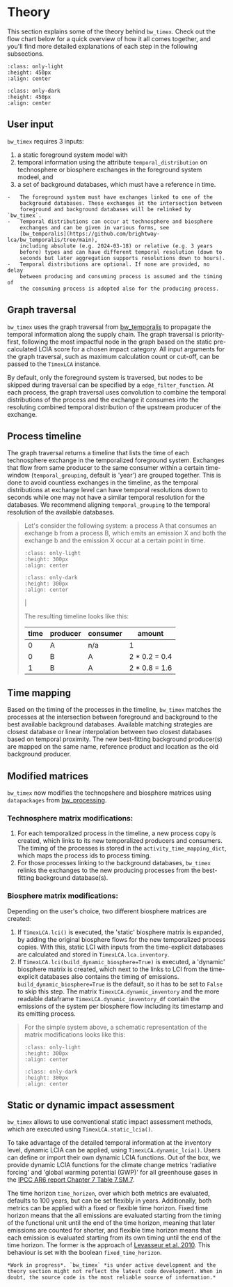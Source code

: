 # Theory

This section explains some of the theory behind `bw_timex`. Check out
the flow chart below for a quick overview of how it all comes together,
and you\'ll find more detailed explanations of each step in the
following subsections.

```{image} data/method_light.svg
:class: only-light
:height: 450px
:align: center
```

```{image} data/method_dark.svg
:class: only-dark
:height: 450px
:align: center
```

## User input

`bw_timex` requires 3 inputs:

1.  a static foreground system model with
2.  temporal information using the attribute `temporal_distribution` on
    technosphere or biosphere exchanges in the foreground system modeel,
    and
3.  a set of background databases, which must have a reference in time.

```{dropdown} ℹ️ More info on inputs
-   The foreground system must have exchanges linked to one of the
    background databases. These exchanges at the intersection between
    foreground and background databases will be relinked by `bw_timex`.
-   Temporal distributions can occur at technosphere and biosphere
    exchanges and can be given in various forms, see
    [bw_temporalis](https://github.com/brightway-lca/bw_temporalis/tree/main),
    including absolute (e.g. 2024-03-18) or relative (e.g. 3 years
    before) types and can have different temporal resolution (down to
    seconds but later aggregation supports resolutions down to hours).
-   Temporal distributions are optional. If none are provided, no delay
    between producing and consuming process is assumed and the timing of
    the consuming process is adopted also for the producing process.
```

## Graph traversal

`bw_timex` uses the graph traversal from
[bw_temporalis](https://github.com/brightway-lca/bw_temporalis/tree/main)
to propagate the temporal information along the supply chain. The graph
traversal is priority-first, following the most impactful node in the
graph based on the static pre-calculated LCIA score for a chosen impact
category. All input arguments for the graph traversal, such as maximum
calculation count or cut-off, can be passed to the `TimexLCA` instance.

By default, only the foreground system is traversed, but nodes to be
skipped during traversal can be specified by a `edge_filter_function`.
At each process, the graph traversal uses convolution to combine the
temporal distributions of the process and the exchange it consumes into
the resoluting combined temporal distribution of the upstream producer
of the exchange.

## Process timeline

The graph traversal returns a timeline that lists the time of each
technosphere exchange in the temporalized foreground system. Exchanges
that flow from same producer to the same consumer within a certain
time-window (`temporal_grouping`, default is \'year\') are grouped
together. This is done to avoid countless exchanges in the timeline, as
the temporal distributions at exchange level can have temporal
resolutions down to seconds while one may not have a similar temporal
resolution for the databases. We recommend aligning `temporal_grouping`
to the temporal resolution of the available databases.

> Let\'s consider the following system: a process A that consumes an
> exchange b from a process B, which emits an emission X and both the
> exchange b and the emission X occur at a certain point in time.
>
> ```{image} data/example_ab_light.svg
> :class: only-light
> :height: 300px
> :align: center
> ```
>
> ```{image} data/example_ab_dark.svg
> :class: only-dark
> :height: 300px
> :align: center
> ```
> | 
>
> The resulting timeline looks like this:
>
> | time | producer | consumer | amount          |
> |------|----------|----------|-----------------|
> | 0    | A        | n/a      | 1               |
> | 0    | B        | A        | 2 \* 0.2 = 0.4  |
> | 1    | B        | A        | 2 \* 0.8 = 1.6  |


## Time mapping

Based on the timing of the processes in the timeline, `bw_timex` matches
the processes at the intersection between foreground and background to
the best available background databases. Available matching strategies
are closest database or linear interpolation between two closest
databases based on temporal proximity. The new best-fitting background
producer(s) are mapped on the same name, reference product and location
as the old background producer.

## Modified matrices

`bw_timex` now modifies the technopshere and biosphere matrices using
`datapackages` from
[bw_processing](https://github.com/brightway-lca/bw_processing?tab=readme-ov-file).

### Technosphere matrix modifications:

1.  For each temporalized process in the timeline, a new process copy is
    created, which links to its new temporalized producers and
    consumers. The timing of the processes is stored in the
    `activity_time_mapping_dict`, which maps the process ids to process
    timing.
2.  For those processes linking to the background databases, `bw_timex`
    relinks the exchanges to the new producing processes from the
    best-fitting background database(s).

### Biosphere matrix modifications:

Depending on the user\'s choice, two different biosphere matrices are
created:

1.  If `TimexLCA.lci()` is executed, the \'static\' biosphere matrix is
    expanded, by adding the original biosphere flows for the new
    temporalized process copies. With this, static LCI with inputs from
    the time-explicit databases are calculated and stored in
    `TimexLCA.lca.inventory`.
2.  If `TimexLCA.lci(build_dynamic_biosphere=True)` is executed, a
    \'dynamic\' biosphere matrix is created, which next to the links to
    LCI from the time-explicit databases also contains the timing of
    emissions. `build_dynamic_biosphere=True` is the default, so it has
    to be set to `False` to skip this step. The matrix
    `TimexLCA.dynamic_inventory` and the more readable dataframe
    `TimexLCA.dynamic_inventory_df` contain the emissions of the system
    per biosphere flow including its timestamp and its emitting process.

> For the simple system above, a schematic representation of the matrix
> modifications looks like this:
>
> ```{image} data/matrix_light.svg
> :class: only-light
> :height: 300px
> :align: center
> ```
>
> ```{image} data/matrix_dark.svg
> :class: only-dark
> :height: 300px
> :align: center
> ```

## Static or dynamic impact assessment

`bw_timex` allows to use conventional static impact assessment methods,
which are executed using `TimexLCA.static_lcia()`.

To take advantage of the detailed temporal information at the inventory
level, dynamic LCIA can be applied, using `TimexLCA.dynamic_lcia()`.
Users can define or import their own dynamic LCIA functions. Out of the
box, we provide dynamic LCIA functions for the climate change metrics
\'radiative forcing\' and \'global warming potential (GWP)\' for all
greenhouse gases in the [IPCC AR6 report Chapter 7 Table
7.SM.7](https://www.ipcc.ch/report/ar6/wg1/chapter/chapter-7/).

The time horizon `time_horizon`, over which both metrics are evaluated,
defaults to 100 years, but can be set flexibly in years. Additionally,
both metrics can be applied with a fixed or flexible time horizon. Fixed
time horizon means that the all emissions are evaluated starting from
the timing of the functional unit until the end of the time horizon,
meaning that later emissions are counted for shorter, and flexible time
horizon means that each emission is evaluated starting from its own
timing until the end of the time horizon. The former is the approach of
[Levasseur et al. 2010](https://pubs.acs.org/doi/10.1021/es9030003).
This behaviour is set with the boolean `fixed_time_horizon`.

```{note}
*Work in progress*. `bw_timex` *is under active development and the
theory section might not reflect the latest code development. When in
doubt, the source code is the most reliable source of information.*
```
